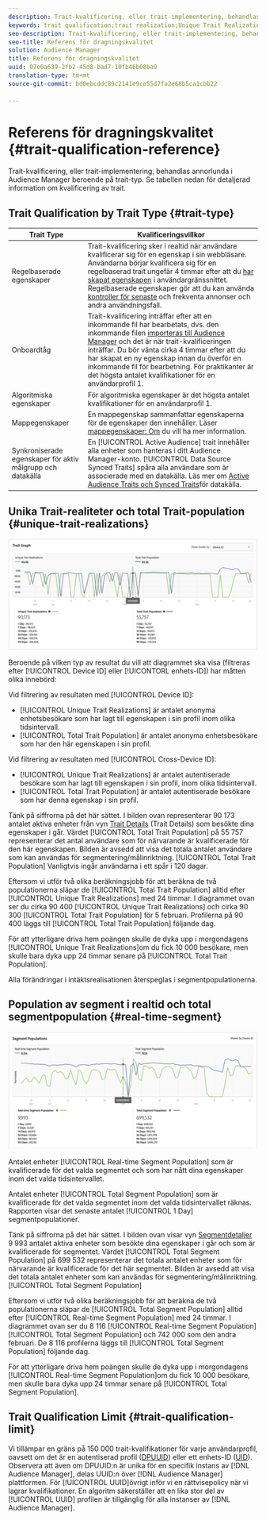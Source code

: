 ```yaml
---
description: Trait-kvalificering, eller trait-implementering, behandlas annorlunda i Audience Manager beroende på trait-typ. Se tabellen nedan för detaljerad information om kvalificering av trait.
keywords: trait qualification;trait realization;Unique Trait Realizations;UTR;Total Trait Population;TTP
seo-description: Trait-kvalificering, eller trait-implementering, behandlas annorlunda i Audience Manager beroende på trait-typ. Se tabellen nedan för detaljerad information om kvalificering av trait.
seo-title: Referens för dragningskvalitet
solution: Audience Manager
title: Referens för dragningskvalitet
uuid: 07e0a639-2fb2-45d8-bad7-10fb46b08ba9
translation-type: tm+mt
source-git-commit: bd0ebcddc89c2141e9ce55d7fa2e68b5ca1cbb22

---
```



# Referens för dragningskvalitet {#trait-qualification-reference}

Trait-kvalificering, eller trait-implementering, behandlas annorlunda i Audience Manager beroende på trait-typ. Se tabellen nedan för detaljerad information om kvalificering av trait.

## Trait Qualification by Trait Type {#trait-type}

| Trait Type | Kvalificeringsvillkor |
|---|---|
| Regelbaserade egenskaper | Trait-kvalificering sker i realtid när användare kvalificerar sig för en egenskap i sin webbläsare. Användarna börjar kvalificera sig för en regelbaserad trait ungefär 4 timmar efter att du [har skapat egenskapen](create-onboarded-rule-based-traits.md#create-rules-based-or-onboarded-traits) i användargränssnittet. Regelbaserade egenskaper gör att du kan använda [kontroller för senaste](../segments/recency-and-frequency.md) och frekventa annonser och andra användningsfall. |
| Onboardtåg | Trait-kvalificering inträffar efter att en inkommande fil har bearbetats, dvs. den inkommande filen [importeras till Audience Manager](../../faq/faq-inbound-data-ingestion.md) och det är när trait-kvalificeringen inträffar. Du bör vänta cirka 4 timmar efter att du har skapat en ny egenskap innan du överför en inkommande fil för bearbetning. För praktikanter är det högsta antalet kvalifikationer för en användarprofil 1. |
| Algoritmiska egenskaper | För algoritmiska egenskaper är det högsta antalet kvalifikationer för en användarprofil 1. |
| Mappegenskaper | En mappegenskap sammanfattar egenskaperna för de egenskaper den innehåller. Läser [mappegenskaper: Om](about-folder-traits.md) du vill ha mer information. |
| Synkroniserade egenskaper för aktiv målgrupp och datakälla | En [!UICONTROL Active Audience] trait innehåller alla enheter som hanteras i ditt Audience Manager-konto. [!UICONTROL Data Source Synced Traits] spåra alla användare som är associerade med en datakälla. Läs mer om [Active Audience Traits och Synced Traits](client-activity-synced-audience-traits.md)för datakälla. |

## Unika Trait-realiteter och total Trait-population {#unique-trait-realizations}

![unique-trait-realization](assets/trait-graph.png)

Beroende på vilken typ av resultat du vill att diagrammet ska visa (filtreras efter [!UICONTROL Device ID] eller [!UICONTORL enhets-ID]) har måtten olika innebörd:

Vid filtrering av resultaten med [!UICONTROL Device ID]:

* [!UICONTROL Unique Trait Realizations] är antalet anonyma enhetsbesökare som har lagt till egenskapen i sin profil inom olika tidsintervall.
* [!UICONTROL Total Trait Population] är antalet anonyma enhetsbesökare som har den här egenskapen i sin profil.

Vid filtrering av resultaten med [!UICONTROL Cross-Device ID]:

* [!UICONTROL Unique Trait Realizations] är antalet autentiserade besökare som har lagt till egenskapen i sin profil, inom olika tidsintervall.
* [!UICONTROL Total Trait Population] är antalet autentiserade besökare som har denna egenskap i sin profil.

Tänk på siffrorna på det här sättet. I bilden ovan representerar 90 173 antalet aktiva enheter från vyn [Trait Details](../../features/traits/trait-details-page.md) (Trait Details) som besökte dina egenskaper i går. Värdet [!UICONTROL Total Trait Population] på 55 757 representerar det antal användare som för närvarande är kvalificerade för den här egenskapen. Bilden är avsedd att visa det totala antalet användare som kan användas för segmentering/målinriktning. [!UICONTROL Total Trait Population] Vanligtvis ingår användarna i ett spår i 120 dagar.

Eftersom vi utför två olika beräkningsjobb för att beräkna de två populationerna släpar de [!UICONTROL Total Trait Population] alltid efter [!UICONTROL Unique Trait Realizations] med 24 timmar. I diagrammet ovan ser du cirka 90 400 [!UICONTROL Unique Trait Realizations] och cirka 90 300 [!UICONTROL Total Trait Population] för 5 februari. Profilerna på 90 400 läggs till [!UICONTROL Total Trait Population] följande dag.

För att ytterligare driva hem poängen skulle de dyka upp i morgondagens [!UICONTROL Unique Trait Realizations]om du fick 10 000 besökare, men skulle bara dyka upp 24 timmar senare på [!UICONTROL Total Trait Population].

Alla förändringar i intäktsrealisationen återspeglas i segmentpopulationerna.

## Population av segment i realtid och total segmentpopulation {#real-time-segment}

![unique-trait-realization](assets/segment-graph.png)

Antalet enheter [!UICONTROL Real-time Segment Population] som är kvalificerade för det valda segmentet och som har nått dina egenskaper inom det valda tidsintervallet.

Antalet enheter [!UICONTROL Total Segment Population] som är kvalificerade för det valda segmentet inom det valda tidsintervallet räknas. Rapporten visar det senaste antalet [!UICONTROL 1 Day] segmentpopulationer.

Tänk på siffrorna på det här sättet. I bilden ovan visar vyn [Segmentdetaljer](../../features/segments/segment-summary-view.md) 9 993 antalet aktiva enheter som besökte dina egenskaper i går och som är kvalificerade för segmentet. Värdet [!UICONTROL Total Segment Population] på 699 532 representerar det totala antalet enheter som för närvarande är kvalificerade för det här segmentet. Bilden är avsedd att visa det totala antalet enheter som kan användas för segmentering/målinriktning. [!UICONTROL Total Segment Population]

Eftersom vi utför två olika beräkningsjobb för att beräkna de två populationerna släpar de [!UICONTROL Total Segment Population] alltid efter [!UICONTROL Real-time Segment Population] med 24 timmar. I diagrammet ovan ser du 8 116 [!UICONTROL Real-time Segment Population] [!UICONTROL Total Segment Population] och 742 000 som den andra februari. De 8 116 profilerna läggs till [!UICONTROL Total Segment Population] följande dag.

För att ytterligare driva hem poängen skulle de dyka upp i morgondagens [!UICONTROL Real-time Segment Population]om du fick 10 000 besökare, men skulle bara dyka upp 24 timmar senare på [!UICONTROL Total Segment Population].

## Trait Qualification Limit {#trait-qualification-limit}

Vi tillämpar en gräns på 150 000 trait-kvalifikationer för varje användarprofil, oavsett om det är en autentiserad profil ([DPUUID](../../reference/ids-in-aam.md)) eller ett enhets-ID ([UID](../../reference/ids-in-aam.md)). Observera att även om DPUUID:n är unika för en specifik instans av [!DNL Audience Manager], delas UUID:n över [!DNL Audience Manager] plattformen. För [!UICONTROL UUID]övrigt inför vi en rättvisepolicy när vi lagrar kvalifikationer. En algoritm säkerställer att en lika stor del av [!UICONTROL UUID] profilen är tillgänglig för alla instanser av [!DNL Audience Manager].
